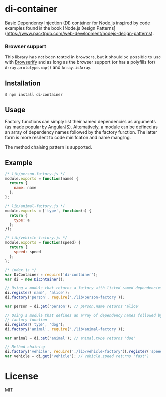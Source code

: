 # di-container

Basic Dependency Injection (DI) container for Node.js inspired by code examples
found in the book [Node.js Design Patterns]
(https://www.packtpub.com/web-development/nodejs-design-patterns).

### Browser support

This library has not been tested in browsers, but it should be possible to use
with [Browserify](http://browserify.org/) and as long as the browser support
(or has a polyfills for) `Array.prototype.map()` and `Array.isArray`.

## Installation

`$ npm install di-container`

## Usage

Factory functions can simply list their named dependencies as arguments (as
made popular by AngularJS). Alternatively, a module can be defined as an array
of dependency names followed by the factory function. The latter form is more
resilient to code minifcation and name mangling.

The method chaining pattern is supported.

## Example

```js
/* lib/person-factory.js */
module.exports = function(name) {
  return {
    name: name
  };
};

/* lib/animal-factory.js */
module.exports = ['type', function(a) {
  return {
    type: a
  };
}];

/* lib/vehicle-factory.js */
module.exports = function(speed) {
  return {
    speed: speed
  };
};

/* index.js */
var DiContainer = require('di-container');
var di = new DiContainer();

// Using a module that returns a factory with listed named dependencies.
di.register('name', 'alice');
di.factory('person', require('./lib/person-factory'));

var person = di.get('person'); // person.name returns 'alice'

// Using a module that defines an array of dependency names followed by the
// factory function
di.register('type', 'dog');
di.factory('animal', require('./lib/animal-factory'));

var animal = di.get('animal'); // animal.type returns 'dog'

// Method chaining
di.factory('vehicle', require('./lib/vehicle-factory')).register('speed', 'fast');
var vehicle = di.get('vehicle'); // vehicle.speed returns 'fast')
```

# License

[MIT](LICENSE)